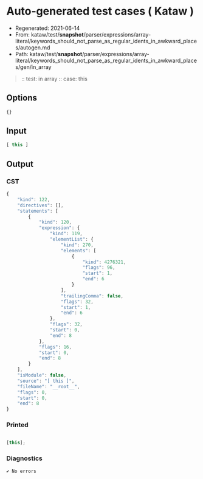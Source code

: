 # Auto-generated test cases ( Kataw )
- Regenerated: 2021-06-14
- From: kataw/test/__snapshot__/parser/expressions/array-literal/keywords_should_not_parse_as_regular_idents_in_awkward_places/autogen.md
- Path: kataw/test/__snapshot__/parser/expressions/array-literal/keywords_should_not_parse_as_regular_idents_in_awkward_places/gen/in_array
> :: test: in array
> :: case: this
## Options

`````js
{}
`````
## Input

`````js
[ this ]
`````
## Output

### CST

```javascript
{
    "kind": 122,
    "directives": [],
    "statements": [
        {
            "kind": 120,
            "expression": {
                "kind": 119,
                "elementList": {
                    "kind": 270,
                    "elements": [
                        {
                            "kind": 4276321,
                            "flags": 96,
                            "start": 1,
                            "end": 6
                        }
                    ],
                    "trailingComma": false,
                    "flags": 32,
                    "start": 1,
                    "end": 6
                },
                "flags": 32,
                "start": 0,
                "end": 8
            },
            "flags": 16,
            "start": 0,
            "end": 8
        }
    ],
    "isModule": false,
    "source": "[ this ]",
    "fileName": "__root__",
    "flags": 0,
    "start": 0,
    "end": 8
}
```

### Printed

```javascript

[this];
```

### Diagnostics

```javascript
✔ No errors
```


